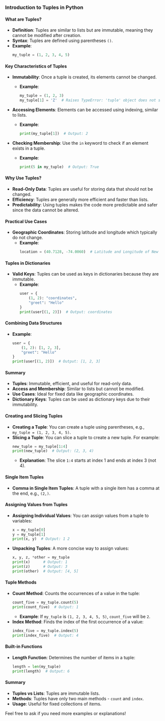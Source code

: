### Introduction to Tuples in Python

#### What are Tuples?
- **Definition**: Tuples are similar to lists but are immutable, meaning they cannot be modified after creation.
- **Syntax**: Tuples are defined using parentheses `()`.
- **Example**:
  ```python
  my_tuple = (1, 2, 3, 4, 5)
  ```

#### Key Characteristics of Tuples
- **Immutability**: Once a tuple is created, its elements cannot be changed.
  - **Example**:
    ```python
    my_tuple = (1, 2, 3)
    my_tuple[1] = 'Z'  # Raises TypeError: 'tuple' object does not support item assignment
    ```

- **Accessing Elements**: Elements can be accessed using indexing, similar to lists.
  - **Example**:
    ```python
    print(my_tuple[1])  # Output: 2
    ```

- **Checking Membership**: Use the `in` keyword to check if an element exists in a tuple.
  - **Example**:
    ```python
    print(5 in my_tuple)  # Output: True
    ```

#### Why Use Tuples?
- **Read-Only Data**: Tuples are useful for storing data that should not be changed.
- **Efficiency**: Tuples are generally more efficient and faster than lists.
- **Predictability**: Using tuples makes the code more predictable and safer since the data cannot be altered.

#### Practical Use Cases
- **Geographic Coordinates**: Storing latitude and longitude which typically do not change.
  - **Example**:
    ```python
    location = (40.7128, -74.0060)  # Latitude and Longitude of New York City
    ```

#### Tuples in Dictionaries
- **Valid Keys**: Tuples can be used as keys in dictionaries because they are immutable.
  - **Example**:
    ```python
    user = {
        (1, 2): "coordinates",
        "greet": "Hello"
    }
    print(user[(1, 2)])  # Output: coordinates
    ```

#### Combining Data Structures
- **Example**:
  ```python
  user = {
      (1, 2): [1, 2, 3],
      "greet": "Hello"
  }
  print(user[(1, 2)])  # Output: [1, 2, 3]
  ```

#### Summary
- **Tuples**: Immutable, efficient, and useful for read-only data.
- **Access and Membership**: Similar to lists but cannot be modified.
- **Use Cases**: Ideal for fixed data like geographic coordinates.
- **Dictionary Keys**: Tuples can be used as dictionary keys due to their immutability.




#### Creating and Slicing Tuples
- **Creating a Tuple**: You can create a tuple using parentheses, e.g., `my_tuple = (1, 2, 3, 4, 5)`.
- **Slicing a Tuple**: You can slice a tuple to create a new tuple. For example:
  ```python
  new_tuple = my_tuple[1:4]
  print(new_tuple)  # Output: (2, 3, 4)
  ```
  - **Explanation**: The slice `1:4` starts at index 1 and ends at index 3 (not 4).

#### Single Item Tuples
- **Comma in Single Item Tuples**: A tuple with a single item has a comma at the end, e.g., `(2,)`.

#### Assigning Values from Tuples
- **Assigning Individual Values**: You can assign values from a tuple to variables:
  ```python
  x = my_tuple[0]
  y = my_tuple[1]
  print(x, y)  # Output: 1 2
  ```
- **Unpacking Tuples**: A more concise way to assign values:
  ```python
  x, y, z, *other = my_tuple
  print(x)      # Output: 1
  print(z)      # Output: 3
  print(other)  # Output: [4, 5]
  ```

#### Tuple Methods
- **Count Method**: Counts the occurrences of a value in the tuple:
  ```python
  count_five = my_tuple.count(5)
  print(count_five)  # Output: 1
  ```
  - **Example**: If `my_tuple` is `(1, 2, 3, 4, 5, 5)`, `count_five` will be `2`.
- **Index Method**: Finds the index of the first occurrence of a value:
  ```python
  index_five = my_tuple.index(5)
  print(index_five)  # Output: 4
  ```

#### Built-in Functions
- **Length Function**: Determines the number of items in a tuple:
  ```python
  length = len(my_tuple)
  print(length)  # Output: 6
  ```

#### Summary
- **Tuples vs Lists**: Tuples are immutable lists.
- **Methods**: Tuples have only two main methods - `count` and `index`.
- **Usage**: Useful for fixed collections of items.

Feel free to ask if you need more examples or explanations!
